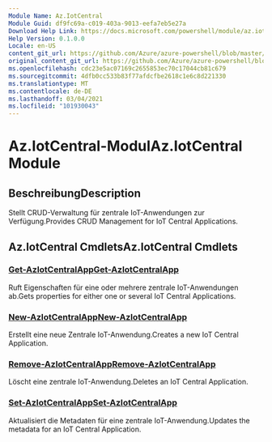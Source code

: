```yaml
---
Module Name: Az.IotCentral
Module Guid: df9fc69a-c019-403a-9013-eefa7eb5e27a
Download Help Link: https://docs.microsoft.com/powershell/module/az.iotcentral
Help Version: 0.1.0.0
Locale: en-US
content_git_url: https://github.com/Azure/azure-powershell/blob/master/src/IotCentral/IotCentral/help/Az.IotCentral.md
original_content_git_url: https://github.com/Azure/azure-powershell/blob/master/src/IotCentral/IotCentral/help/Az.IotCentral.md
ms.openlocfilehash: cdc23e5ac07169c2655853ec70c17044cb81c679
ms.sourcegitcommit: 4dfb0cc533b83f77afdcfbe2618c1e6c8d221330
ms.translationtype: MT
ms.contentlocale: de-DE
ms.lasthandoff: 03/04/2021
ms.locfileid: "101930043"
---
```

# <span data-ttu-id="2eddc-101">Az.IotCentral-Modul</span><span class="sxs-lookup"><span data-stu-id="2eddc-101">Az.IotCentral Module</span></span>
## <span data-ttu-id="2eddc-102">Beschreibung</span><span class="sxs-lookup"><span data-stu-id="2eddc-102">Description</span></span>
<span data-ttu-id="2eddc-103">Stellt CRUD-Verwaltung für zentrale IoT-Anwendungen zur Verfügung.</span><span class="sxs-lookup"><span data-stu-id="2eddc-103">Provides CRUD Management for IoT Central Applications.</span></span>

## <span data-ttu-id="2eddc-104">Az.IotCentral Cmdlets</span><span class="sxs-lookup"><span data-stu-id="2eddc-104">Az.IotCentral Cmdlets</span></span>
### [<span data-ttu-id="2eddc-105">Get-AzIotCentralApp</span><span class="sxs-lookup"><span data-stu-id="2eddc-105">Get-AzIotCentralApp</span></span>](Get-AzIotCentralApp.md)
<span data-ttu-id="2eddc-106">Ruft Eigenschaften für eine oder mehrere zentrale IoT-Anwendungen ab.</span><span class="sxs-lookup"><span data-stu-id="2eddc-106">Gets properties for either one or several IoT Central Applications.</span></span>

### [<span data-ttu-id="2eddc-107">New-AzIotCentralApp</span><span class="sxs-lookup"><span data-stu-id="2eddc-107">New-AzIotCentralApp</span></span>](New-AzIotCentralApp.md)
<span data-ttu-id="2eddc-108">Erstellt eine neue Zentrale IoT-Anwendung.</span><span class="sxs-lookup"><span data-stu-id="2eddc-108">Creates a new IoT Central Application.</span></span>

### [<span data-ttu-id="2eddc-109">Remove-AzIotCentralApp</span><span class="sxs-lookup"><span data-stu-id="2eddc-109">Remove-AzIotCentralApp</span></span>](Remove-AzIotCentralApp.md)
<span data-ttu-id="2eddc-110">Löscht eine zentrale IoT-Anwendung.</span><span class="sxs-lookup"><span data-stu-id="2eddc-110">Deletes an IoT Central Application.</span></span>

### [<span data-ttu-id="2eddc-111">Set-AzIotCentralApp</span><span class="sxs-lookup"><span data-stu-id="2eddc-111">Set-AzIotCentralApp</span></span>](Set-AzIotCentralApp.md)
<span data-ttu-id="2eddc-112">Aktualisiert die Metadaten für eine zentrale IoT-Anwendung.</span><span class="sxs-lookup"><span data-stu-id="2eddc-112">Updates the metadata for an IoT Central Application.</span></span>

